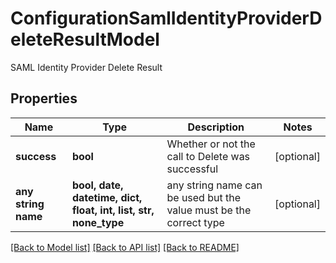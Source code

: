 # ConfigurationSamlIdentityProviderDeleteResultModel

SAML Identity Provider Delete Result

## Properties
Name | Type | Description | Notes
------------ | ------------- | ------------- | -------------
**success** | **bool** | Whether or not the call to Delete was successful | [optional] 
**any string name** | **bool, date, datetime, dict, float, int, list, str, none_type** | any string name can be used but the value must be the correct type | [optional]

[[Back to Model list]](../README.md#documentation-for-models) [[Back to API list]](../README.md#documentation-for-api-endpoints) [[Back to README]](../README.md)



